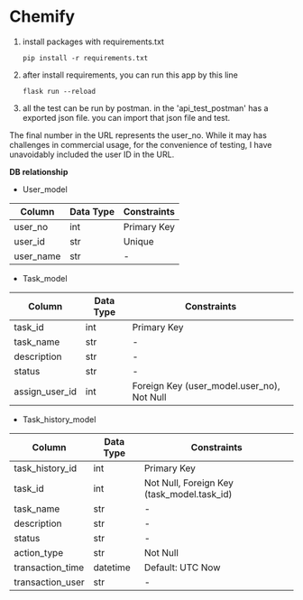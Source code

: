 # Chemify

1. install packages with requirements.txt

   ```
   pip install -r requirements.txt
   ```
2. after install requirements, you can run this app by this line

   ```
   flask run --reload
   ```
3. all the test can be run by postman. in the 'api_test_postman' has a exported json file. you can import that json file and test.

The final number in the URL represents the user_no. While it may has challenges in commercial usage, for the convenience of testing, I have unavoidably included the user ID in the URL.



__DB relationship__

- User_model

| Column    | Data Type | Constraints |
| --------- | --------- | ----------- |
| user_no   | int       | Primary Key |
| user_id   | str       | Unique      |
| user_name | str       | -           |

- Task_model

| Column         | Data Type | Constraints                                |
| -------------- | --------- | ------------------------------------------ |
| task_id        | int       | Primary Key                                |
| task_name      | str       | -                                          |
| description    | str       | -                                          |
| status         | str       | -                                          |
| assign_user_id | int       | Foreign Key (user_model.user_no), Not Null |

- Task_history_model

| Column           | Data Type | Constraints                                |
| ---------------- | --------- | ------------------------------------------ |
| task_history_id  | int       | Primary Key                                |
| task_id          | int       | Not Null, Foreign Key (task_model.task_id) |
| task_name        | str       | -                                          |
| description      | str       | -                                          |
| status           | str       | -                                          |
| action_type      | str       | Not Null                                   |
| transaction_time | datetime  | Default: UTC Now                           |
| transaction_user | str       | -                                          |
